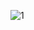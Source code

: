 
![1](https://github.com/Naveen-navi/Thymeleaf_and_SpringBoot/assets/65229756/ea8ca39c-cce1-46f9-9b89-2bda055b363a)

